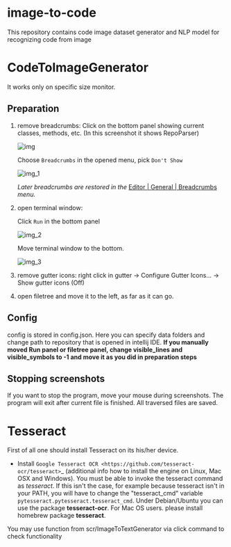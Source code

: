 # image-to-code
This repository contains code image dataset generator and NLP model for recognizing code from image

# CodeToImageGenerator
It works only on specific size monitor.

## Preparation

1. remove breadcrumbs:
  Click on the bottom panel showing current classes, methods, etc. (In this screenshot it shows RepoParser)
  
   ![img](https://user-images.githubusercontent.com/62846387/200181326-50657da7-1ae3-4245-8784-5b3647542ca8.png)

   Choose `Breadcrumbs` in the opened menu, pick `Don't Show`
   
   ![img_1](https://user-images.githubusercontent.com/62846387/200181331-f5979156-2284-440b-8554-41ee276a518b.png)



   *Later breadcrumbs are restored in
the* [Editor | General | Breadcrumbs](https://www.jetbrains.com/help/pycharm/settings-editor-breadcrumbs.html)
*menu.*

2. open terminal window:
   
   Click `Run` in the bottom panel
   
   ![img_2](https://user-images.githubusercontent.com/62846387/200181335-de2f7f34-d2dc-4e3d-ab60-786c697e9bb3.png)


   Move terminal window to the bottom.
   
   ![img_3](https://user-images.githubusercontent.com/62846387/200181338-fb38a055-634b-4735-b8c3-575a15e66919.png)

   
3. remove gutter icons: right click in gutter -> Configure Gutter Icons... -> Show gutter icons (Off)

4. open filetree and move it to the left, as far as it can go.

## Config
config is stored in config.json. Here you can specify  data folders and change path to repository that is opened in intellij IDE. **If you manually moved Run panel or filetree panel, change visible_lines and visible_symbols to -1 and move it as you did in preparation steps**

## Stopping screenshots
If you want to stop the program, move your mouse during screenshots. The program will exit after current file is finished. All traversed files are saved.

# Tesseract

First of all one should install Tesseract on its his/her device.

- Install `Google Tesseract OCR <https://github.com/tesseract-ocr/tesseract>`_
  (additional info how to install the engine on Linux, Mac OSX and Windows).
  You must be able to invoke the tesseract command as *tesseract*. If this
  isn't the case, for example because tesseract isn't in your PATH, you will
  have to change the "tesseract_cmd" variable ``pytesseract.pytesseract.tesseract_cmd``.
  Under Debian/Ubuntu you can use the package **tesseract-ocr**.
  For Mac OS users. please install homebrew package **tesseract**.
  
You may use function from scr/ImageToTextGenerator via click command to check functionality
